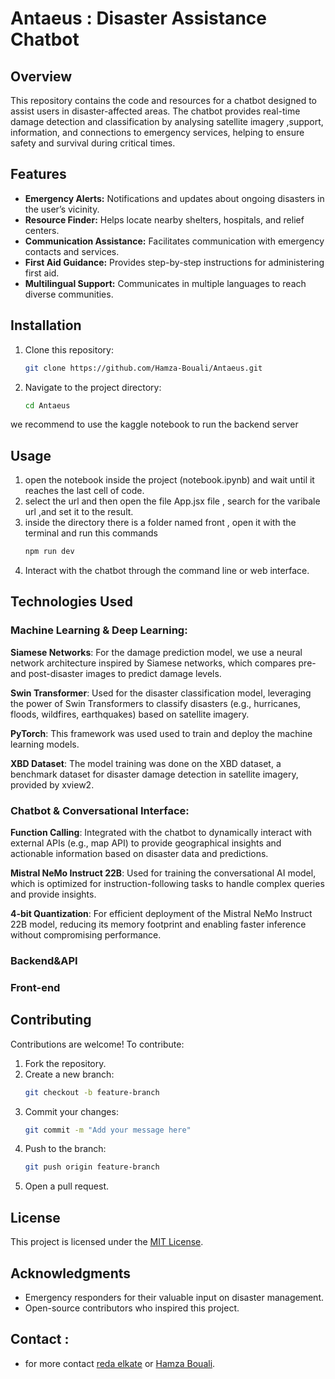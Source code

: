 # Antaeus : Disaster Assistance Chatbot

## Overview
This repository contains the code and resources for a chatbot designed to assist users in disaster-affected areas. The chatbot provides real-time damage detection and classification by analysing satellite imagery ,support, information, and connections to emergency services, helping to ensure safety and survival during critical times.

## Features
- **Emergency Alerts:** Notifications and updates about ongoing disasters in the user’s vicinity.
- **Resource Finder:** Helps locate nearby shelters, hospitals, and relief centers.
- **Communication Assistance:** Facilitates communication with emergency contacts and services.
- **First Aid Guidance:** Provides step-by-step instructions for administering first aid.
- **Multilingual Support:** Communicates in multiple languages to reach diverse communities.

## Installation
1. Clone this repository:
   ```bash
   git clone https://github.com/Hamza-Bouali/Antaeus.git
   ```
2. Navigate to the project directory:
   ```bash
   cd Antaeus
   ```

we recommend to use the kaggle notebook to run the backend server

## Usage
1. open the notebook inside the project (notebook.ipynb) and wait until it reaches the last cell of code.
2. select the url and then open the file App.jsx file , search for the varibale url ,and set it to the result. 
3. inside the directory there is a folder named front , open it with the terminal and run this commands
   ```bash
   npm run dev
   ```
4. Interact with the chatbot through the command line or web interface.

## Technologies Used
### Machine Learning & Deep Learning:
**Siamese Networks**: For the damage prediction model, we use a neural network architecture inspired by Siamese networks, which compares pre- and post-disaster images to predict damage levels.

**Swin Transformer**: Used for the disaster classification model, leveraging the power of Swin Transformers to classify disasters (e.g., hurricanes, floods, wildfires, earthquakes) based on satellite imagery.

**PyTorch**: This framework was used used to train and deploy the machine learning models.

**XBD Dataset**: The model training was done on the XBD dataset, a benchmark dataset for disaster damage detection in satellite imagery, provided by xview2.
### Chatbot & Conversational Interface:
**Function Calling**: Integrated with the chatbot to dynamically interact with external APIs (e.g., map API) to provide geographical insights and actionable information based on disaster data and predictions.

**Mistral NeMo Instruct 22B**: Used for training the conversational AI model, which is optimized for instruction-following tasks to handle complex queries and provide insights.

**4-bit Quantization**: For efficient deployment of the Mistral NeMo Instruct 22B model, reducing its memory footprint and enabling faster inference without compromising performance.
### Backend&API

### Front-end

## Contributing
Contributions are welcome! To contribute:
1. Fork the repository.
2. Create a new branch:
   ```bash
   git checkout -b feature-branch
   ```
3. Commit your changes:
   ```bash
   git commit -m "Add your message here"
   ```
4. Push to the branch:
   ```bash
   git push origin feature-branch
   ```
5. Open a pull request.

## License
This project is licensed under the [MIT License](LICENSE).

## Acknowledgments
- Emergency responders for their valuable input on disaster management.
- Open-source contributors who inspired this project.

## Contact : 
- for more contact [reda elkate](https://github.com/redaelkate) or [Hamza Bouali](https://github.com/Hamza-Bouali).
